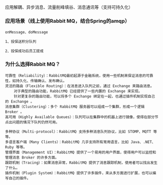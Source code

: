 

应用解耦、异步消息、流量削峰填谷、消息通讯等（支持可持久化）


### 应用场景（线上使用Rabbit MQ，结合Spring的amqp）

    onMessage、doMessage

    1、投保送积分队列
    
    2、投保成功后员工提成

### 为什么选择Rabbit MQ？

    可靠性（Reliability）：RabbitMQ最初起源于金融系统，使用一些机制来保证消息的可靠性，如持久化、传输确认、发布确认。
    灵活的路由（Flexible Routing）：在消息进入队列之前，通过 Exchange 来路由消息。
        对于典型的路由功能，RabbitMQ 已经提供了一些内置的 Exchange 来实现。
        针对更复杂的路由功能，可以将多个 Exchange 绑定在一起，也通过插件机制实现自己的 Exchange 。
    消息集群（Clustering）：多个 RabbitMQ 服务器可以组成一个集群，形成一个逻辑 Broker 。
    高可用（Highly Available Queues）：队列可以在集群中的机器上进行镜像，使得在部分节点出问题的情况下队列仍然可用。
    
    多种协议（Multi-protocol）：RabbitMQ 支持多种消息队列协议，比如 STOMP、MQTT 等等。
    多语言客户端（Many Clients）：RabbitMQ 几乎支持所有常用语言，比如 Java、.NET、Ruby 等等。
    管理界面（Management UI）：RabbitMQ 提供了一个易用的用户界面，使得用户可以监控和管理消息 Broker 的许多方面。
    跟踪机制（Tracing）：如果消息异常，RabbitMQ 提供了消息跟踪机制，使用者可以找出发生了什么。
    插件机制（Plugin System）：RabbitMQ 提供了许多插件，来从多方面进行扩展，也可以编写自己的插件。
    
    
    